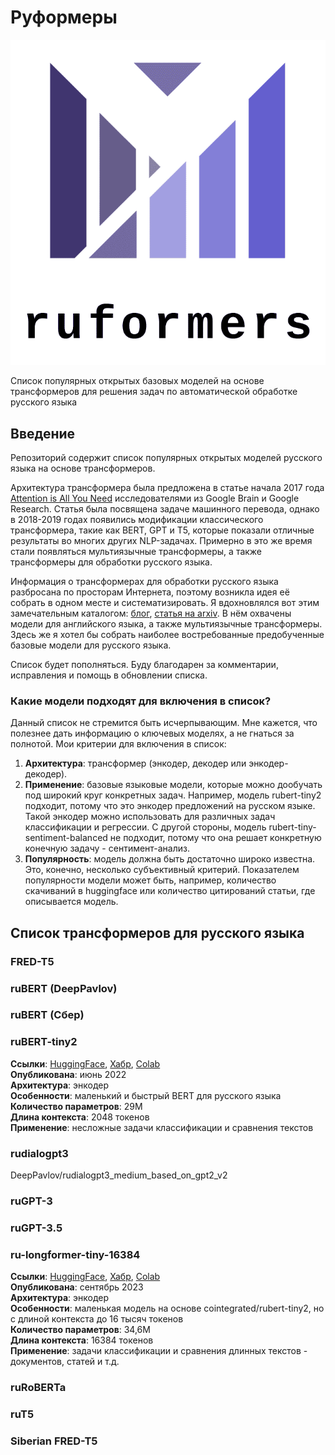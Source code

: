 # Руформеры

![logo_cr.png](logo_cr.png)  

Список популярных открытых базовых моделей на основе трансформеров для решения задач по автоматической обработке русского языка

## Введение

Репозиторий содержит список популярных открытых моделей русского языка на основе трансформеров.

Архитектура трансформера была предложена в статье начала 2017 года [Attention is All You Need](https://arxiv.org/abs/1706.03762) исследователями из Google Brain и Google Research. Статья была посвящена задаче машинного перевода, однако в 2018-2019 годах появились модификации классического трансформера, такие как BERT, GPT и T5, которые показали отличные результаты во многих других NLP-задачах. Примерно в это же время стали появляться мультиязычные трансформеры, а также трансформеры для обработки русского языка.

Информация о трансформерах для обработки русского языка разбросана по просторам Интернета, поэтому возникла идея её собрать в одном месте и систематизировать. Я вдохновлялся вот этим замечательным каталогом: [блог](https://amatriain.net/blog/transformer-models-an-introduction-and-catalog-2d1e9039f376/), [статья на arxiv](https://arxiv.org/abs/2302.07730).
В нём охвачены модели для английского языка, а также мультиязычные трансформеры. Здесь же я хотел бы собрать наиболее востребованные предобученные базовые модели для русского языка.

Список будет пополняться. Буду благодарен за комментарии, исправления и помощь в обновлении списка.

### Какие модели подходят для включения в список?  

Данный список не стремится быть исчерпывающим. Мне кажется, что полезнее дать информацию о ключевых моделях, а не гнаться за полнотой. Мои критерии для включения в список:

1. **Архитектура**: трансформер (энкодер, декодер или энкодер-декодер).  
2. **Применение**: базовые языковые модели, которые можно дообучать под широкий круг конкретных задач. Например, модель rubert-tiny2 подходит, потому что это энкодер предложений на русском языке. Такой энкодер можно использовать для различных задач классификации и регрессии. С другой стороны, модель rubert-tiny-sentiment-balanced не подходит, потому что она решает конкретную конечную задачу - сентимент-анализ.  
3. **Популярность**: модель должна быть достаточно широко известна. Это, конечно, несколько субъективный критерий. Показателем популярности модели может быть, например, количество скачиваний в huggingface или количество цитирований статьи, где описывается модель.  

## Список трансформеров для русского языка

### FRED-T5

### ruBERT (DeepPavlov)

### ruBERT (Сбер)

### ruBERT-tiny2

**Ссылки**: [HuggingFace](https://huggingface.co/cointegrated/rubert-tiny2),
[Хабр](https://habr.com/ru/articles/669674/),
[Colab](https://colab.research.google.com/drive/1mSWfIQ6PIlteLVZ9DKKpcorycgLIKZLf?usp=sharing)  
**Опубликована**: июнь 2022  
**Архитектура**: энкодер  
**Особенности**: маленький и быстрый BERT для русского языка  
**Количество параметров**: 29M  
**Длина контекста**: 2048 токенов  
**Применение**: несложные задачи классификации и сравнения текстов

### rudialogpt3

DeepPavlov/rudialogpt3_medium_based_on_gpt2_v2

### ruGPT-3

### ruGPT-3.5

### ru-longformer-tiny-16384

**Ссылки**: [HuggingFace](https://huggingface.co/kazzand/ru-longformer-tiny-16384),
[Хабр](https://habr.com/ru/companies/ru_mts/articles/761116/),
[Colab](https://colab.research.google.com/drive/1qownYBbct6sZkP3kACXeSDijg0Q1nxBo?usp=sharing)  
**Опубликована**: сентябрь 2023  
**Архитектура**: энкодер  
**Особенности**: маленькая модель на основе cointegrated/rubert-tiny2, но с длиной контекста до 16 тысяч токенов  
**Количество параметров**: 34,6М  
**Длина контекста**: 16384 токенов  
**Применение**: задачи классификации и сравнения длинных текстов - документов, статей и т.д.  

### ruRoBERTa

### ruT5

### Siberian FRED-T5
